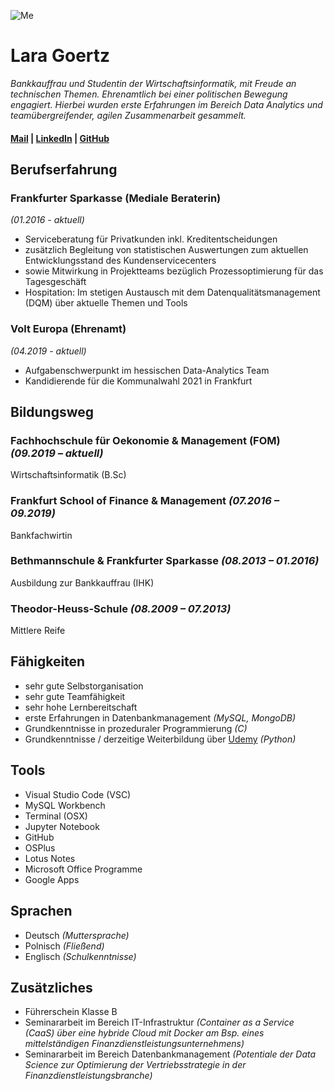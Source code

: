 ![Me](https://media-exp1.licdn.com/dms/image/C5603AQGy1Xh6euWUAg/profile-displayphoto-shrink_200_200/0/1611079889418?e=1617235200&v=beta&t=dbdHRLP99cBKtQkelOUarhAFce2NxmAsuSHb0kKVk44)  
# Lara Goertz 

_Bankkauffrau und Studentin der Wirtschaftsinformatik, mit Freude an technischen Themen. Ehrenamtlich bei einer politischen Bewegung engagiert. Hierbei wurden erste Erfahrungen im Bereich Data Analytics und teamübergreifender, agilen Zusammenarbeit gesammelt._ 

#### [Mail](lara-goertz@gmx.de) | [LinkedIn](https://www.linkedin.com/in/lara-goertz-6b0924163/) | [GitHub](https://github.com/laragoertz)


## **Berufserfahrung**

### Frankfurter Sparkasse (Mediale Beraterin)
_(01.2016 - aktuell)_
- Serviceberatung für Privatkunden inkl. Kreditentscheidungen 
- zusätzlich Begleitung von statistischen Auswertungen zum aktuellen Entwicklungsstand des Kundenservicecenters 
- sowie Mitwirkung in Projektteams bezüglich Prozessoptimierung für das Tagesgeschäft
- Hospitation: Im stetigen Austausch mit dem Datenqualitätsmanagement (DQM) über aktuelle Themen und Tools
### Volt Europa (Ehrenamt)
_(04.2019 - aktuell)_
- Aufgabenschwerpunkt im hessischen Data-Analytics Team
- Kandidierende für die Kommunalwahl 2021 in Frankfurt

## **Bildungsweg**

### Fachhochschule für Oekonomie & Management (FOM) _(09.2019 – aktuell)_
Wirtschaftsinformatik (B.Sc)
### Frankfurt School of Finance & Management _(07.2016 – 09.2019)_
Bankfachwirtin
### Bethmannschule & Frankfurter Sparkasse _(08.2013 – 01.2016)_
Ausbildung zur Bankkauffrau (IHK)
### Theodor-Heuss-Schule _(08.2009 – 07.2013)_
Mittlere Reife 

## **Fähigkeiten**
- sehr gute Selbstorganisation
- sehr gute Teamfähigkeit
- sehr hohe Lernbereitschaft
- erste Erfahrungen in Datenbankmanagement _(MySQL, MongoDB)_
- Grundkenntnisse in prozeduraler Programmierung _(C)_
- Grundkenntnisse / derzeitige Weiterbildung über [Udemy](https://www.udemy.com/course/complete-python-bootcamp/) _(Python)_

## **Tools**
- Visual Studio Code (VSC)
- MySQL Workbench
- Terminal (OSX)
- Jupyter Notebook
- GitHub
- OSPlus
- Lotus Notes
- Microsoft Office Programme
- Google Apps

## **Sprachen**
- Deutsch _(Muttersprache)_
- Polnisch _(Fließend)_
- Englisch _(Schulkenntnisse)_

## **Zusätzliches**
- Führerschein Klasse B
- Seminararbeit im Bereich IT-Infrastruktur _(Container as a Service (CaaS) über eine hybride Cloud mit Docker am Bsp. eines mittelständigen       Finanzdienstleistungsunternehmens)_
- Seminararbeit im Bereich Datenbankmanagement _(Potentiale der Data Science zur Optimierung der Vertriebsstrategie in der Finanzdienstleistungsbranche)_



